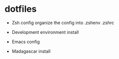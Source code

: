 # dotfiles

- Zsh config
  organize the config into .zshenv .zshrc

- Development environment install
- Emacs config
- Madagascar install
